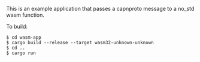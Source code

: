 This is an example application that passes a capnproto message to a no_std wasm function.

To build:

```
$ cd wasm-app
$ cargo build --release --target wasm32-unknown-unknown
$ cd ..
$ cargo run
```